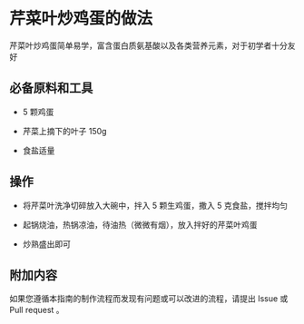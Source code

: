 # 芹菜叶炒鸡蛋的做法

芹菜叶炒鸡蛋简单易学，富含蛋白质氨基酸以及各类营养元素，对于初学者十分友好

## 必备原料和工具

* 5 颗鸡蛋

* 芹菜上摘下的叶子 150g

* 食盐适量

## 操作

* 将芹菜叶洗净切碎放入大碗中，拌入 5 颗生鸡蛋，撒入 5 克食盐，搅拌均匀

* 起锅烧油，热锅凉油，待油热（微微有烟），放入拌好的芹菜叶鸡蛋

* 炒熟盛出即可

## 附加内容

如果您遵循本指南的制作流程而发现有问题或可以改进的流程，请提出 Issue 或 Pull request 。
